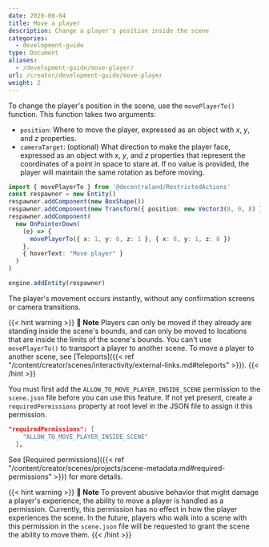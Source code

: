 ```yaml
---
date: 2020-08-04
title: Move a player
description: Change a player's position inside the scene
categories:
  - development-guide
type: Document
aliases:
  - /development-guide/move-player/
url: /creator/development-guide/move-player
weight: 2
---
```


To change the player's position in the scene, use the `movePlayerTo()` function. This function takes two arguments:

- `position`: Where to move the player, expressed as an object with _x_, _y_, and _z_ properties.
- `cameraTarget`: (optional) What direction to make the player face, expressed as an object with _x_, _y_, and _z_ properties that represent the coordinates of a point in space to stare at. If no value is provided, the player will maintain the same rotation as before moving.

```ts
import { movePlayerTo } from '@decentraland/RestrictedActions'
const respawner = new Entity()
respawner.addComponent(new BoxShape())
respawner.addComponent(new Transform({ position: new Vector3(8, 0, 8) }))
respawner.addComponent(
  new OnPointerDown(
    (e) => {
      movePlayerTo({ x: 1, y: 0, z: 1 }, { x: 8, y: 1, z: 8 })
    },
    { hoverText: "Move player" }
  )
)

engine.addEntity(respawner)
```

The player's movement occurs instantly, without any confirmation screens or camera transitions.

{{< hint warning >}}
**📔 Note**   Players can only be moved if they already are standing inside the scene's bounds, and can only be moved to locations that are inside the limits of the scene's bounds. You can't use `movePlayerTo()` to transport a player to another scene. To move a player to another scene, see [Teleports]({{< ref "/content/creator/scenes/interactivity/external-links.md#teleports" >}}).
{{< /hint >}}

You must first add the `ALLOW_TO_MOVE_PLAYER_INSIDE_SCENE` permission to the `scene.json` file before you can use this feature. If not yet present, create a `requiredPermissions` property at root level in the JSON file to assign it this permission.

```json
"requiredPermissions": [
    "ALLOW_TO_MOVE_PLAYER_INSIDE_SCENE"
  ],
```

See [Required permissions]({{< ref "/content/creator/scenes/projects/scene-metadata.md#required-permissions" >}}) for more details.

{{< hint warning >}}
**📔 Note**   To prevent abusive behavior that might damage a player's experience, the ability to move a player is handled as a permission. Currently, this permission has no effect in how the player experiences the scene. In the future, players who walk into a scene with this permission in the `scene.json` file will be requested to grant the scene the ability to move them.
{{< /hint >}}